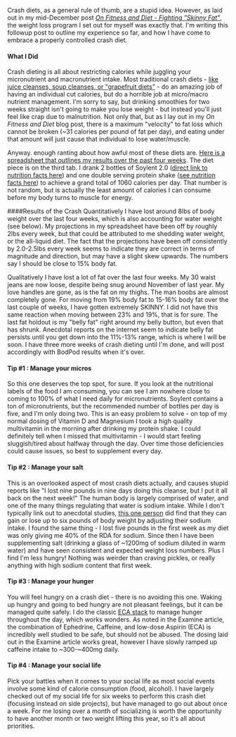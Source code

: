 Crash diets, as a general rule of thumb, are a stupid idea. However, as laid out in my mid-December post [_On Fitness and Diet - Fighting \"Skinny Fat\"_](https://hardcidr.com/on-fitness-and-diet/), the weight loss program I set out for myself was exactly that. I'm writing this followup post to outline my experience so far, and how I have come to embrace a properly controlled crash diet. 

#### What I Did

Crash dieting is all about restricting calories while juggling your micronutrient and macronutrient intake. Most traditional crash diets - [like juice cleanses, soup cleanses, or \"grapefruit diets\"](http://www.reachself.com/crash-diets) - do an amazing job of having an individual cut calories, but do a horrible job at micro/macro nutrient management. I'm sorry to say, but drinking smoothies for two weeks straight isn't going to make you lose weight - but instead you'll just feel like crap due to malnutrition. Not only that, but as I lay out in my _On Fitness and Diet_ blog post, there is a maximum "velocity" to fat loss which cannot be broken (~31 calories per pound of fat per day), and eating under that amount will just cause that individual to lose water/muscle. 

Anyway. enough ranting about how awful most of these diets are. [Here is a spreadsheet that outlines my results over the past four weeks](https://docs.google.com/spreadsheets/d/1GtFmMThk1eBBwMC-RNVgOBipLIMqM9C-DKY6Pzg59SU/edit?usp=sharing). The diet piece is on the third tab. I drank 2 bottles of Soylent 2.0 ([direct link to nutrition facts here](http://files.soylent.com/pdf/soylent-nutrition-facts-2-0-en.pdf)) and one double serving protein shake ([see nutrition facts here](http://dheemanbarua.weebly.com/uploads/9/8/6/1/9861361/2458890_orig.jpg)) to achieve a grand total of 1060 calories per day. That number is not random, but is actually the least amount of calories I can consume before my body turns to muscle for energy. 

####Results of the Crash
Quantitatively I have lost around 8lbs of body weight over the last four weeks, which is also accounting for water weight (see below). My projections in my spreadsheet have been off by roughly 2lbs every week, but that could be attributed to me shedding water weight, or the all-liquid diet. The fact that the projections have been off consistently by 2.0-2.5lbs every week seems to indicate they are correct in terms of magnitude and direction, but may have a slight skew upwards. The numbers say I should be close to 15% body fat.

Qualitatively I have lost a lot of fat over the last four weeks. My 30 waist jeans are now loose, despite being snug around November of last year. My love handles are gone, as is the fat on my thighs. The man boobs are almost completely gone. For moving from 19% body fat to 15-16% body fat over the last couple of weeks, I have gotten extremely SKINNY. I did not have this same reaction when moving between 23% and 19%, that is for sure. The last fat holdout is my "belly fat" right around my belly button, but even that has shrunk. Anecdotal reports on the internet seem to indicate belly fat persists until you get down into the 11%-13% range, which is where I will be soon. I have three more weeks of crash dieting until I'm done, and will post accordingly with BodPod results when it's over.

#### Tip #1 : Manage your micros
So this one deserves the top spot, for sure. If you look at the nutritional labels of the food I am consuming, you can see I am nowhere close to coming to 100% of what I need daily for micronutrients. Soylent contains a ton of micronutrients, but the recommended number of bottles per day is five, and I'm only doing two. This is an easy problem to solve - on top of my normal dosing of Vitamin D and Magnesium I took a high quality multivitamin in the morning after drinking my protein shake. I could definitely tell when I missed that multivitamin - I would start feeling sluggish/tired about halfway through the day. Over time those deficiencies could cause issues, so best to supplement every day.

#### Tip #2 : Manage your salt
This is an overlooked aspect of most crash diets actually, and causes stupid reports like "I lost nine pounds in nine days doing this cleanse, but I put it all back on the next week!" The human body is largely comprised of water, and one of the many things regulating that water is sodium intake. While I don't typically link out to anecdotal studies, [this one person](http://www.leanhigh.com/weight-loss/challenge/sodium-salt-intake-weight-loss-experiment) did find that they can gain or lose up to six pounds of body weight by adjusting their sodium intake. I found the same thing - I lost five pounds in the first week as my diet was only giving me 40% of the RDA for sodium. Since then I have been supplementing salt (drinking a glass of ~1200mg of sodium diluted in warm water) and have seen consistent and expected weight loss numbers. Plus I find I'm less hungry! Nothing was weirder than craving pickles, or really anything with high sodium content that first week.

#### Tip #3 : Manage your hunger
You will feel hungry on a crash diet - there is no avoiding this one. Waking up hungry and going to bed hungry are not pleasant feelings, but it can be managed quite safely. I do the classic [ECA stack](https://examine.com/supplements/eca/) to manage hunger throughout the day, which works wonders. As noted in the Examine article, the combination of Ephedrine, Caffeine, and low-dose Aspirin (ECA) is incredibly well studied to be safe, but should not be abused. The dosing laid out in the Examine article works great, however I have slowly ramped up caffeine intake to ~300-~400mg daily. 

#### Tip #4 : Manage your social life
Pick your battles when it comes to your social life as most social events involve some kind of calorie consumption (food, alcohol). I have largely checked out of my social life for six weeks to perform this crash diet (focusing instead on side projects), but have managed to go out about once a week. For me losing over a month of socializing is worth the opportunity to have another month or two weight lifting this year, so it's all about priorities.